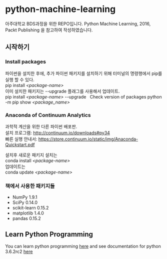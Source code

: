 # python-machine-learning
아주대학교 BDS과정을 위한 REPO입니다. Python Machine Learning, 2016, Packt Publishing 을 참고하여 작성하였습니다.
## 시작하기
### Install packages
파이썬을 설치한 후에, 추가 파이썬 패키지를 설치하기 위해 터미널의 명령행에서 pip를 실행 할 수 있다.  
pip install *\<package-name\>*  
이미 설치한 패키지는 --upgrade 플래그를 사용해서 업데이트.  
pip install *\<package-name\>* --upgrade   
Check version of packages
python -m pip show *\<package_name\>*
### Anaconda of Continuum Analytics
과학적 계산을 위한 다른 파이썬 배포판.  
설치 프로그램: http://continuum.io/downloads#py34  
빠른 실행 안내서: https://store.continuum.io/static/img/Anaconda-Quickstart.pdf

설치후 새로운 패키지 설치는  
conda install *\<package-name\>*  
업데이트는  
conda update *\<package-name\>*
### 책에서 사용한 패키지들
- NumPy 1.9.1
- SciPy 0.14.0
- scikit-learn 0.15.2
- matplotlib 1.4.0
- pandas 0.15.2

## Learn Python Programming
You can learn python programming [here](https://www.programiz.com/python-programming) and see documentation for python 3.6.2rc2 [here](https://docs.python.org/3/)

